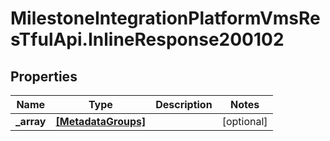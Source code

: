 # MilestoneIntegrationPlatformVmsResTfulApi.InlineResponse200102

## Properties
Name | Type | Description | Notes
------------ | ------------- | ------------- | -------------
**_array** | [**[MetadataGroups]**](MetadataGroups.md) |  | [optional] 
